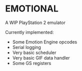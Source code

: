 # EMOTIONAL

A WIP PlayStation 2 emulator

Currently implemented:

- Some Emotion Engine opcodes
- Serial logging
- Very basic scheduler
- Very basic GIF data handler
- Some GS registers
